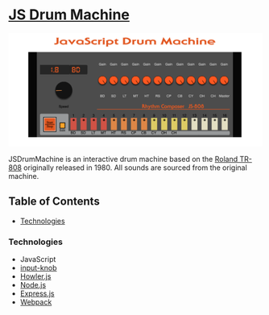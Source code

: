[JS Drum Machine](http://javascript-drum-machine.herokuapp.com/)
=================

![](./images/drumMachine.png)

JSDrumMachine is an interactive drum machine based on the [Roland TR-808](https://en.wikipedia.org/wiki/Roland_TR-808) originally released in 1980. All sounds are sourced from the original machine. 

## Table of Contents
  * [Technologies](#technologies)

### Technologies
  * JavaScript
  * [input-knob](https://www.npmjs.com/package/input-knob)
  * [Howler.js](https://howlerjs.com)
  * [Node.js](https://nodejs.org/en/)
  * [Express.js](https://www.npmjs.com/package/express)
  * [Webpack](https://www.npmjs.com/package/webpack)
  

